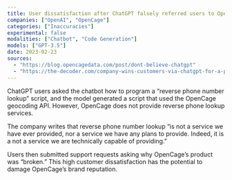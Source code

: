 ```yaml
---
title: User dissatisfaction after ChatGPT falsely referred users to OpenCage’s API for “reverse phone number lookup,” a product it doesn’t offer
companies: ["OpenAI", "OpenCage"]
categories: ["Inaccuracies"]
experimental: false
modalities: ["Chatbot", "Code Generation"]
models: ["GPT-3.5"]
date: 2023-02-23
sources:
  - "https://blog.opencagedata.com/post/dont-believe-chatgpt"
  - "https://the-decoder.com/company-wins-customers-via-chatgpt-for-a-product-it-does-not-carry/"
---
```


ChatGPT users asked the chatbot how to program a “reverse phone number lookup” script, and the model generated a script that used the OpenCage geocoding API. However, OpenCage does not provide reverse phone lookup services.

The company writes that reverse phone number lookup “is not a service we have ever provided, nor a service we have any plans to provide. Indeed, it is a not a service we are technically capable of providing.”

Users then submitted support requests asking why OpenCage’s product was “broken.” This high customer dissatisfaction has the potential to damage OpenCage’s brand reputation.
